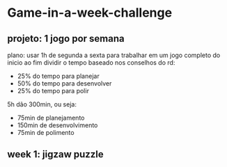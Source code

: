 # Game-in-a-week-challenge

## projeto: 1 jogo por semana
plano: usar 1h de segunda a sexta para trabalhar em um jogo completo do inicio ao fim
dividir o tempo baseado nos conselhos do rd:
 - 25% do tempo para planejar
 - 50% do tempo para desenvolver
 - 25% do tempo para polir

5h dão 300min, ou seja:
 - 75min de planejamento
 - 150min de desenvolvimento
 - 75min de polimento

### 

## week 1: jigzaw puzzle

